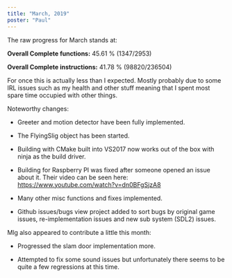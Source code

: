 ```yaml
---
title: "March, 2019"
poster: "Paul"
---
```


The raw progress for March stands at:


**Overall Complete functions:** 45.61 % (1347/2953)

**Overall Complete instructions:** 41.78 % (98820/236504)

For once this is actually less than I expected. Mostly probably due to some IRL issues such as my health and other stuff meaning that I spent most spare time occupied with other things.

Noteworthy changes:

- Greeter and motion detector have been fully implemented.

- The FlyingSlig object has been started.

- Building with CMake built into VS2017 now works out of the box with ninja as the build driver.

- Building for Raspberry PI was fixed after someone opened an issue about it. Their video can be seen here:  <https://www.youtube.com/watch?v=dn0BFgSjzA8>

- Many other misc functions and fixes implemented.

- Github issues/bugs view project added to sort bugs by original game issues, re-implementation issues and new sub system (SDL2) issues.


Mlg also appeared to contribute a little this month:


- Progressed the slam door implementation more.

- Attempted to fix some sound issues but unfortunately there seems to be quite a few regressions at this time.


